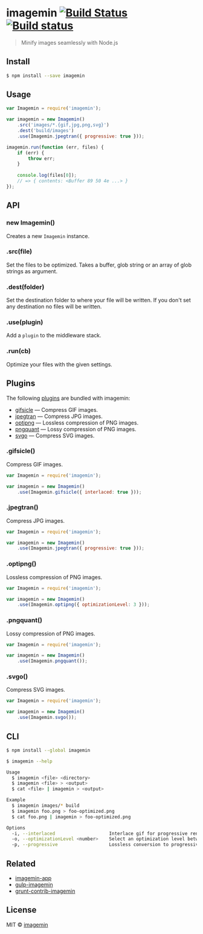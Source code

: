 # imagemin [![Build Status](http://img.shields.io/travis/imagemin/imagemin.svg?style=flat)](https://travis-ci.org/imagemin/imagemin) [![Build status](https://ci.appveyor.com/api/projects/status/wlnem7wef63k4n1t)](https://ci.appveyor.com/project/ShinnosukeWatanabe/imagemin)

> Minify images seamlessly with Node.js


## Install

```sh
$ npm install --save imagemin
```


## Usage

```js
var Imagemin = require('imagemin');

var imagemin = new Imagemin()
	.src('images/*.{gif,jpg,png,svg}')
	.dest('build/images')
	.use(Imagemin.jpegtran({ progressive: true }));

imagemin.run(function (err, files) {
	if (err) {
		throw err;
	}
	
	console.log(files[0]);
	// => { contents: <Buffer 89 50 4e ...> }
});
```


## API

### new Imagemin()

Creates a new `Imagemin` instance.

### .src(file)

Set the files to be optimized. Takes a buffer, glob string or an array of glob strings 
as argument.

### .dest(folder)

Set the destination folder to where your file will be written. If you don't set 
any destination no files will be written.

### .use(plugin)

Add a `plugin` to the middleware stack.

### .run(cb)

Optimize your files with the given settings.

## Plugins

The following [plugins](https://www.npmjs.org/browse/keyword/imageminplugin) are bundled with imagemin:

* [gifsicle](#gifsicle) — Compress GIF images.
* [jpegtran](#jpegtran) — Compress JPG images.
* [optipng](#optipng) — Lossless compression of PNG images.
* [pngquant](#pngquant) — Lossy compression of PNG images.
* [svgo](#svgo) — Compress SVG images.

### .gifsicle()

Compress GIF images.

```js
var Imagemin = require('imagemin');

var imagemin = new Imagemin()
	.use(Imagemin.gifsicle({ interlaced: true }));
```

### .jpegtran()

Compress JPG images.

```js
var Imagemin = require('imagemin');

var imagemin = new Imagemin()
	.use(Imagemin.jpegtran({ progressive: true }));
```

### .optipng()

Lossless compression of PNG images.

```js
var Imagemin = require('imagemin');

var imagemin = new Imagemin()
	.use(Imagemin.optipng({ optimizationLevel: 3 }));
```

### .pngquant()

Lossy compression of PNG images.

```js
var Imagemin = require('imagemin');

var imagemin = new Imagemin()
	.use(Imagemin.pngquant());
```

### .svgo()

Compress SVG images.

```js
var Imagemin = require('imagemin');

var imagemin = new Imagemin()
	.use(Imagemin.svgo());
```


## CLI

```bash
$ npm install --global imagemin
```

```sh
$ imagemin --help

Usage
  $ imagemin <file> <directory>
  $ imagemin <file> > <output>
  $ cat <file> | imagemin > <output>

Example
  $ imagemin images/* build
  $ imagemin foo.png > foo-optimized.png
  $ cat foo.png | imagemin > foo-optimized.png

Options
  -i, --interlaced                    Interlace gif for progressive rendering
  -o, --optimizationLevel <number>    Select an optimization level between 0 and 7
  -p, --progressive                   Lossless conversion to progressive
```


## Related

- [imagemin-app](https://github.com/imagemin/imagemin-app)
- [gulp-imagemin](https://github.com/sindresorhus/gulp-imagemin)
- [grunt-contrib-imagemin](https://github.com/gruntjs/grunt-contrib-imagemin)


## License

MIT © [imagemin](https://github.com/imagemin)
